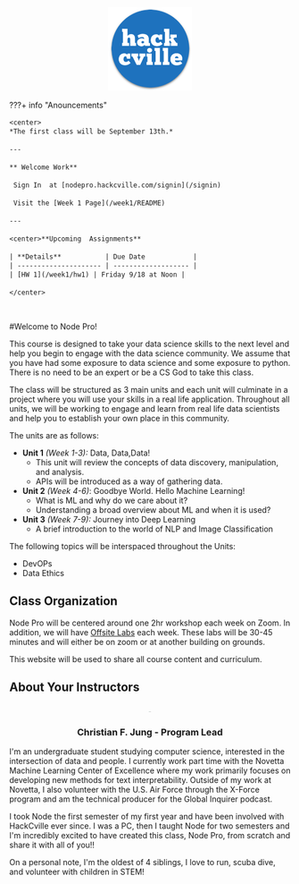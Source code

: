 

<div style="text-align: center"><img src="HC.png" width="150" /></div>



???+ info "Anouncements"

    <center>
    *The first class will be September 13th.* 
    
    ---
    
    ** Welcome Work**
    
     Sign In  at [nodepro.hackcville.com/signin](/signin)
     
     Visit the [Week 1 Page](/week1/README)
    
    ---
    
    <center>**Upcoming  Assignments**
    
    | **Details**           | Due Date            |
    | --------------------- | ------------------- |
    | [HW 1](/week1/hw1) | Friday 9/18 at Noon |
    
    </center>

​    



#Welcome to Node Pro! 



This course is designed to take your data science skills to the next level and help you begin to engage with the data science community. We assume that you have had some exposure to data science and some exposure  to python. There is no need to be an expert or be a CS God to take this class. 



The class will be structured as 3 main units and each unit will culminate in a project where you will use your skills in a real life application. Throughout all units, we will be working to engage and learn from real life data scientists and help you to establish your own place in this community. 

The units are as follows:

* **Unit 1** *(Week 1-3):*  Data, Data,Data!
  	- This unit will review the concepts of data discovery, manipulation, and analysis. 
  	- APIs will be introduced as a way of gathering data.
* **Unit 2**     *(Week 4-6)*:  Goodbye World. Hello Machine Learning!
  	* What is ML and why do we care about it?
  	* Understanding a broad overview about ML and when it is used?
* **Unit 3** *(Week 7-9):* Journey into Deep Learning
  	* A brief introduction to the world of NLP and Image Classification

The following topics will be interspaced throughout the Units:

* DevOPs
* Data Ethics





## Class Organization

Node Pro will be centered around one 2hr workshop each week on Zoom. In addition, we will have <u>Offsite Labs</u> each week. These labs will be 30-45 minutes and will either be on zoom or at another building on grounds. 



This website will be used to share all course content and curriculum. 





## About Your Instructors

<center>

<img src="pics/christian.png" alt="christian" style="zoom:5%;" />

### Christian F. Jung - Program Lead

</center>

I'm an undergraduate student studying computer science, interested in the intersection of data and people. I  currently work part time with the Novetta Machine Learning Center of Excellence where my work primarily focuses on developing new methods for text interpretability. Outside of my work at Novetta, I also volunteer with the U.S. Air Force through the X-Force program and am the technical producer for the Global Inquirer podcast.



I took Node the first semester of my first year and have been involved with HackCville ever since. I was a PC, then I taught Node for two semesters and I'm incredibly excited to have created this class, Node Pro, from scratch and share it with all of you!!



On a personal note, I'm the oldest of 4 siblings, I love to run, scuba dive, and volunteer with children in STEM!